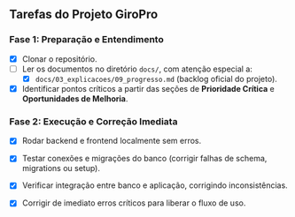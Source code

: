 ## Tarefas do Projeto GiroPro

### Fase 1: Preparação e Entendimento
- [x] Clonar o repositório.
- [ ] Ler os documentos no diretório `docs/`, com atenção especial a:
  - [x] `docs/03_explicacoes/09_progresso.md` (backlog oficial do projeto).

- [x] Identificar pontos críticos a partir das seções de **Prioridade Crítica** e **Oportunidades de Melhoria**.

### Fase 2: Execução e Correção Imediata
- [x] Rodar backend e frontend localmente sem erros.
- [x] Testar conexões e migrações do banco (corrigir falhas de schema, migrations ou setup).
- [x] Verificar integração entre banco e aplicação, corrigindo inconsistências.
- [x] Corrigir de imediato erros críticos para liberar o fluxo de uso.

